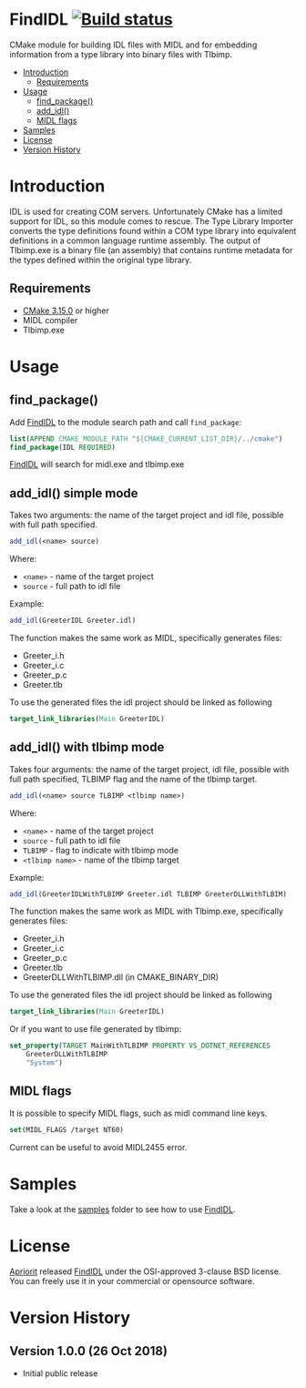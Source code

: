 # FindIDL [![Build status](https://ci.appveyor.com/api/projects/status/github/apriorit/FindIDL?svg=true)](https://ci.appveyor.com/project/apriorit/findidl)
CMake module for building IDL files with MIDL and for embedding information from a type library into binary files with Tlbimp.

* [Introduction](#introduction)
  * [Requirements](#requirements)
* [Usage](#usage)
  * [find_package()](#find_package)
  * [add_idl()](#add_idl)
  * [MIDL flags](#midl-flags)
* [Samples](#samples) 
* [License](#license) 
* [Version History](#version-history)

# Introduction
IDL is used for creating COM servers. Unfortunately CMake has a limited support for IDL, so this module comes to rescue. The Type Library Importer converts the type definitions found within a COM type library into equivalent definitions in a common language runtime assembly. The output of Tlbimp.exe is a binary file (an assembly) that contains runtime metadata for the types defined within the original type library.

## Requirements
- [CMake 3.15.0](https://cmake.org/download/) or higher
- MIDL compiler
- Tlbimp.exe

# Usage
## find_package()
Add [FindIDL](https://github.com/apriorit/FindIDL) to the module search path and call `find_package`:
```cmake
list(APPEND CMAKE_MODULE_PATH "${CMAKE_CURRENT_LIST_DIR}/../cmake")
find_package(IDL REQUIRED)
```
[FindIDL](https://github.com/apriorit/FindIDL) will search for midl.exe and tlbimp.exe

## add_idl() simple mode
Takes two arguments: the name of the target project and idl file, possible with full path specified.
```cmake
add_idl(<name> source)
```
Where:
- `<name>` - name of the target project
- `source` - full path to idl file

Example:
```cmake
add_idl(GreeterIDL Greeter.idl)
```

The function makes the same work as MIDL, specifically generates files:
- Greeter_i.h
- Greeter_i.c
- Greeter_p.c
- Greeter.tlb

To use the generated files the idl project should be linked as following
```cmake
target_link_libraries(Main GreeterIDL)
```

## add_idl() with tlbimp mode
Takes four arguments: the name of the target project, idl file, possible with full path specified, TLBIMP flag and the name of the tlbimp target. 
```cmake
add_idl(<name> source TLBIMP <tlbimp name>)
```
Where:
- `<name>` - name of the target project
- `source` - full path to idl file
- `TLBIMP` - flag to indicate with tlbimp mode
- `<tlbimp name>` - name of the tlbimp target

Example:
```cmake
add_idl(GreeterIDLWithTLBIMP Greeter.idl TLBIMP GreeterDLLWithTLBIM)
```

The function makes the same work as MIDL with Tlbimp.exe, specifically generates files:
- Greeter_i.h
- Greeter_i.c
- Greeter_p.c
- Greeter.tlb
- GreeterDLLWithTLBIMP.dll (in CMAKE_BINARY_DIR)

To use the generated files the idl project should be linked as following
```cmake
target_link_libraries(Main GreeterIDL)
```
Or if you want to use file generated by tlbimp:
```cmake
set_property(TARGET MainWithTLBIMP PROPERTY VS_DOTNET_REFERENCES
    GreeterDLLWithTLBIMP
    "System") 
```

## MIDL flags
It is possible to specify MIDL flags, such as midl command line keys.
```cmake
set(MIDL_FLAGS /target NT60)
```
Current can be useful to avoid MIDL2455 error. 

# Samples 
Take a look at the [samples](samples/) folder to see how to use [FindIDL](https://github.com/apriorit/FindIDL).

# License
[Apriorit](http://www.apriorit.com/) released [FindIDL](https://github.com/apriorit/FindIDL) under the OSI-approved 3-clause BSD license. You can freely use it in your commercial or opensource software.

# Version History

## Version 1.0.0 (26 Oct 2018)
- Initial public release
